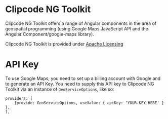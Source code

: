 # Clipcode NG Toolkit

Clipcode NG Toolkit offers a range of Angular components in the area of geospatial programming (using Google Maps JavaScript API and the Angular Component/google-maps library). 

Clipcode NG Toolkit is provided under [Apache Licensing](https://www.apache.org/licenses/LICENSE-2.0)

# API Key
To use Google Maps, you need to set up a billing account with Google and to generate an API Key. You need to supply this API key to Clipcode NG Toolkit via an instance of `GeoServiceOptions`, like so:
```
providers: [
    {provide: GeoServiceOptions, useValue: { apiKey: 'YOUR-KEY-HERE' } },
],
```


